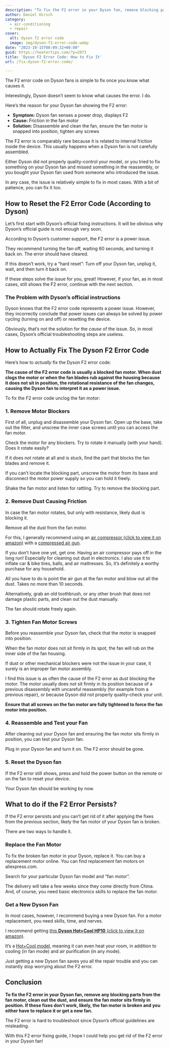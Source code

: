 ```yaml
---
description: "To fix the F2 error in your Dyson fan, remove blocking parts from the fan motor, clean out dust, ensure the fan motor sits firmly in position"
author: Daniel Hirsch
category:
  - air-conditioning
  - repair
cover:
  alt: dyson f2 error code
  image: img/dyson-f2-error-code.webp
date: "2023-10-15T08:09:32+00:00"
guid: https://heatertips.com/?p=2073
title: 'Dyson F2 Error Code: How to Fix It'
url: /fix-dyson-f2-error-code/

---
```

The F2 error code on Dyson fans is simple to fix once you know what causes it.

Interestingly, Dyson doesn’t seem to know what causes the error. I do.

Here’s the reason for your Dyson fan showing the F2 error:

- **Symptom:** Dyson fan senses a power drop, displays F2
- **Cause:** Friction in the fan motor
- **Solution:** Disassemble and clean the fan, ensure the fan motor is snapped into position, tighten any screws

The F2 error is comparably rare because it is related to internal friction inside the device. This usually happens when a Dyson fan is not carefully assembled.

Either Dyson did not properly quality-control your model, or you tried to fix something on your Dyson fan and missed something in the reassembly, or you bought your Dyson fan used from someone who introduced the issue.

In any case, the issue is relatively simple to fix in most cases. With a bit of patience, you can fix it too.

## How to Reset the F2 Error Code (According to Dyson)

Let’s first start with Dyson’s official fixing instructions. It will be obvious why Dyson’s official guide is not enough very soon.

According to Dyson’s customer support, the F2 error is a power issue.

They recommend turning the fan off, waiting 60 seconds, and turning it back on. The error should have cleared.

If this doesn’t work, try a “hard reset”: Turn off your Dyson fan, unplug it, wait, and then turn it back on.

If these steps solve the issue for you, great! However, if your fan, as in most cases, still shows the F2 error, continue with the next section.

### The Problem with Dyson’s official instructions

Dyson knows that the F2 error code represents a power issue. However, they incorrectly conclude that power issues can always be solved by power cycling (turning on and off) or resetting the device.

Obviously, that’s not the solution for the _cause_ of the issue. So, in most cases, Dyson’s official troubleshooting steps are useless.

## How to Actually Fix The Dyson F2 Error Code

Here’s how to _actually_ fix the Dyson F2 error code:

**The cause of the F2 error code is usually a blocked fan motor. When dust clogs the motor or when the fan blades rub against the housing because it does not sit in position, the rotational resistance of the fan changes, causing the Dyson fan to interpret it as a power issue.**

To fix the F2 error code unclog the fan motor:

### 1\. Remove Motor Blockers

First of all, unplug and disassemble your Dyson fan. Open up the base, take out the filter, and unscrew the inner case screws until you can access the fan motor.

Check the motor for any blockers. Try to rotate it manually (with your hand). Does it rotate easily?

If it does not rotate at all and is stuck, find the part that blocks the fan blades and remove it.

If you can’t locate the blocking part, unscrew the motor from its base and disconnect the motor power supply so you can hold it freely.

Shake the fan motor and listen for rattling. Try to remove the blocking part.

### 2\. Remove Dust Causing Friction

In case the fan motor rotates, but only with resistance, likely dust is blocking it.

Remove all the dust from the fan motor.

For this, I generally recommend using an [air compressor (click to view it on amazon)](https://www.amazon.com/CRAFTSMAN-CMEC6150K-Gallon-Air-Compressor/dp/B07KHHDJGD?crid=1Z40QB6EYFHON&keywords=air%2Bcompressor&qid=1697267302&sprefix=aircompressor%2Caps%2C172&sr=8-5&th=1&linkCode=ll1&tag=heatertips-20&linkId=b1af66c08daec9d32acb225908b4dda2&language=en_US&ref_=as_li_ss_tl) with a [compressed air gun](https://www.amazon.com/Capri-Tools-Windstorm-Performance-Adjustable/dp/B01DCHA3R2?crid=2VIZFFJ60ULLI&keywords=air%2Bcompressor%2Bgun&qid=1697267351&sprefix=air%2Bcompressor%2Bgun%2Caps%2C165&sr=8-5&th=1&linkCode=ll1&tag=heatertips-20&linkId=19a465d4b47eee9a21523aa51dfd76c1&language=en_US&ref_=as_li_ss_tl).

If you don’t have one yet, get one. Having an air compressor pays off in the long run! Especially for cleaning out dust in electronics. I also use it to inflate car & bike tires, balls, and air mattresses. So, it’s definitely a worthy purchase for any household.

All you have to do is point the air gun at the fan motor and blow out all the dust. Takes no more than 10 seconds.

Alternatively, grab an old toothbrush, or any other brush that does not damage plastic parts, and clean out the dust manually.

The fan should rotate freely again.

### 3\. Tighten Fan Motor Screws

Before you reassemble your Dyson fan, check that the motor is snapped into position.

When the fan motor does not sit firmly in its spot, the fan will rub on the inner side of the fan housing.

If dust or other mechanical blockers were not the issue in your case, it surely is an improper fan motor assembly.

I find this issue is as often the cause of the F2 error as dust blocking the motor. The motor usually does not sit firmly in its position because of a previous disassembly with uncareful reassembly (for example from a previous repair), or because Dyson did not properly quality-check your unit.

**Ensure that all screws on the fan motor are fully tightened to force the fan motor into position.**

### 4\. Reassemble and Test your Fan

After cleaning out your Dyson fan and ensuring the fan motor sits firmly in position, you can test your Dyson fan.

Plug in your Dyson fan and turn it on. The F2 error should be gone.

### 5\. Reset the Dyson fan

If the F2 error still shows, press and hold the power button on the remote or on the fan to reset your device.

Your Dyson fan should be working by now.

## What to do if the F2 Error Persists?

If the F2 error persists and you can’t get rid of it after applying the fixes from the previous section, likely the fan motor of your Dyson fan is broken.

There are two ways to handle it.

### Replace the Fan Motor

To fix the broken fan motor in your Dyson, replace it. You can buy a replacement motor online. You can find replacement fan motors on aliexpress.com.

Search for your particular Dyson fan model and “fan motor”.

The delivery will take a few weeks since they come directly from China. And, of course, you need basic electronics skills to replace the fan motor.

### Get a New Dyson Fan

In most cases, however, I recommend buying a new Dyson fan. For a motor replacement, you need skills, time, and nerves.

I recommend getting [this **Dyson Hot+Cool HP10** (click to view it on amazon)](https://www.amazon.com/Dyson-Purifier-CoolTM-Gen1-HP10/dp/B0CDQW6Q7W?crid=18WIA2IUVYTST&keywords=dyson+fan&qid=1697356029&sprefix=dyson+fan%2Caps%2C196&sr=8-8&linkCode=ll1&tag=heatertips-20&linkId=2f53a751ee834cc90969f36f8dd76c6b&language=en_US&ref_=as_li_ss_tl).

It’s a [Hot+Cool model](/are-dyson-heaters-energy-efficient-a-critical-review/), meaning it can even heat your room, in addition to cooling (in fan mode) and air purification (in any mode).

Just getting a new Dyson fan saves you all the repair trouble and you can instantly stop worrying about the F2 error.

## Conclusion

**To fix the F2 error in your Dyson fan, remove any blocking parts from the fan motor, clean out the dust, and ensure the fan motor sits firmly in position. If these fixes don’t work, likely, the fan motor is broken and you either have to replace it or get a new fan.**

The F2 error is hard to troubleshoot since Dyson’s official guidelines are misleading.

With this F2 error fixing guide, I hope I could help you get rid of the F2 error in your Dyson fan!
